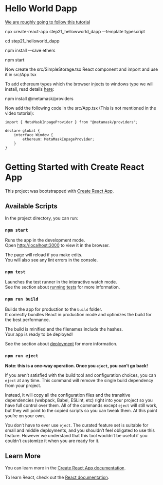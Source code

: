 # Hello World Dapp

[We are roughly going to follow this tutorial](https://www.youtube.com/watch?v=swZRo6LFrCw)

npx create-react-app step21_hellowworld_dapp --template typescript

cd step21_helloworld_dapp

npm install --save ethers

npm start

Now create the src/SimpleStorage.tsx React component and import and use it in src/App.tsx

To add ethereum types which the browser injects to windows type we will install, read details [here](https://stackoverflow.com/questions/65504958/web3-js-extending-the-window-interface-type-definitions):

npm install @metamask/providers

Now add the following code in the src/App.tsx (This is not mentioned in the video tutorial):

    import { MetaMaskInpageProvider } from "@metamask/providers";

    declare global {
        interface Window {
            ethereum: MetaMaskInpageProvider;
        }
    }




# Getting Started with Create React App

This project was bootstrapped with [Create React App](https://github.com/facebook/create-react-app).

## Available Scripts

In the project directory, you can run:

### `npm start`

Runs the app in the development mode.\
Open [http://localhost:3000](http://localhost:3000) to view it in the browser.

The page will reload if you make edits.\
You will also see any lint errors in the console.

### `npm test`

Launches the test runner in the interactive watch mode.\
See the section about [running tests](https://facebook.github.io/create-react-app/docs/running-tests) for more information.

### `npm run build`

Builds the app for production to the `build` folder.\
It correctly bundles React in production mode and optimizes the build for the best performance.

The build is minified and the filenames include the hashes.\
Your app is ready to be deployed!

See the section about [deployment](https://facebook.github.io/create-react-app/docs/deployment) for more information.

### `npm run eject`

**Note: this is a one-way operation. Once you `eject`, you can’t go back!**

If you aren’t satisfied with the build tool and configuration choices, you can `eject` at any time. This command will remove the single build dependency from your project.

Instead, it will copy all the configuration files and the transitive dependencies (webpack, Babel, ESLint, etc) right into your project so you have full control over them. All of the commands except `eject` will still work, but they will point to the copied scripts so you can tweak them. At this point you’re on your own.

You don’t have to ever use `eject`. The curated feature set is suitable for small and middle deployments, and you shouldn’t feel obligated to use this feature. However we understand that this tool wouldn’t be useful if you couldn’t customize it when you are ready for it.

## Learn More

You can learn more in the [Create React App documentation](https://facebook.github.io/create-react-app/docs/getting-started).

To learn React, check out the [React documentation](https://reactjs.org/).

